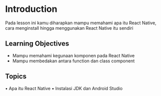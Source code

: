 # Introduction

Pada lesson ini kamu diharapkan mampu memahami apa itu React Native, cara menginstall hingga menggunakan React Native itu sendiri

## Learning Objectives

- Mampu memahami kegunaan komponen pada React Native
- Mampu membedakan antara function dan class component

## Topics

• Apa itu React Native
• Instalasi JDK dan Android Studio

